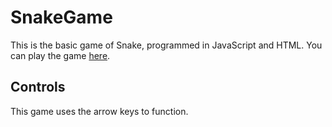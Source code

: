 # SnakeGame
This is the basic game of Snake, programmed in JavaScript and HTML. You can play the game [here](https://zatch3301.github.io/SnakeGame/).

## Controls
This game uses the arrow keys to function.

